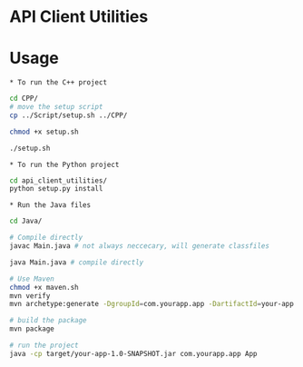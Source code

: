 # API Client Utilities

# Usage
    * To run the C++ project
```sh
cd CPP/
# move the setup script
cp ../Script/setup.sh ../CPP/

chmod +x setup.sh

./setup.sh

```
    * To run the Python project
```sh
cd api_client_utilities/
python setup.py install
```

    * Run the Java files
```sh
cd Java/

# Compile directly
javac Main.java # not always neccecary, will generate classfiles

java Main.java # compile directly

# Use Maven
chmod +x maven.sh
mvn verify
mvn archetype:generate -DgroupId=com.yourapp.app -DartifactId=your-app DarchetypeArtifactId=maven-archetype-quickstart -DarchetypeVersion=1.5 -DinteractiveMode=false

# build the package
mvn package

# run the project
java -cp target/your-app-1.0-SNAPSHOT.jar com.yourapp.app App
```